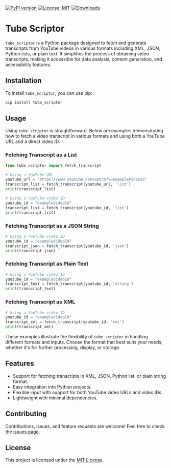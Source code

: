 [![PyPI version](https://badge.fury.io/py/tube_scriptor.svg)](https://badge.fury.io/py/tube_scriptor)
[![License: MIT](https://img.shields.io/badge/License-MIT-green.svg)](https://opensource.org/licenses/MIT)
[![Downloads](https://static.pepy.tech/badge/tube_scriptor)](https://pepy.tech/project/tube_scriptor)

# Tube Scriptor

`tube_scriptor` is a Python package designed to fetch and generate transcripts from YouTube videos in various formats including XML, JSON, Python lists, or plain text. It simplifies the process of obtaining video transcripts, making it accessible for data analysis, content generation, and accessibility features.

## Installation

To install `tube_scriptor`, you can use pip:

```bash
pip install tube_scriptor
```

## Usage

Using `tube_scriptor` is straightforward. Below are examples demonstrating how to fetch a video transcript in various formats and using both a YouTube URL and a direct video ID.

### Fetching Transcript as a List

```python
from tube_scriptor import fetch_transcript

# Using a YouTube URL
youtube_url = "https://www.youtube.com/watch?v=exampleVideoId"
transcript_list = fetch_transcript(youtube_url, 'list')
print(transcript_list)

# Using a YouTube video ID
youtube_id = "exampleVideoId"
transcript_list = fetch_transcript(youtube_id, 'list')
print(transcript_list)
```

### Fetching Transcript as a JSON String

```python
# Using a YouTube video ID
youtube_id = "exampleVideoId"
transcript_json = fetch_transcript(youtube_id, 'json')
print(transcript_json)
```

### Fetching Transcript as Plain Text

```python
# Using a YouTube video ID
youtube_id = "exampleVideoId"
transcript_text = fetch_transcript(youtube_id, 'string')
print(transcript_text)
```

### Fetching Transcript as XML

```python
# Using a YouTube video ID
youtube_id = "exampleVideoId"
transcript_xml = fetch_transcript(youtube_id, 'xml')
print(transcript_xml)
```

These examples illustrate the flexibility of `tube_scriptor` in handling different formats and inputs. Choose the format that best suits your needs, whether it's for further processing, display, or storage.

## Features

- Support for fetching transcripts in XML, JSON, Python list, or plain string format.
- Easy integration into Python projects.
- Flexible input with support for both YouTube video URLs and video IDs.
- Lightweight with minimal dependencies.

## Contributing

Contributions, issues, and feature requests are welcome! Feel free to check the [issues page](https://github.com/chigwell/tube_scriptor/issues).

## License

This project is licensed under the [MIT License](https://choosealicense.com/licenses/mit/).

